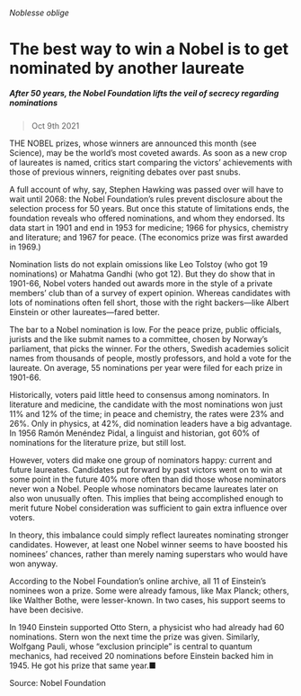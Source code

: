 ###### Noblesse oblige
# The best way to win a Nobel is to get nominated by another laureate 
##### After 50 years, the Nobel Foundation lifts the veil of secrecy regarding nominations 
> Oct 9th 2021 


THE NOBEL prizes, whose winners are announced this month (see Science), may be the world’s most coveted awards. As soon as a new crop of laureates is named, critics start comparing the victors’ achievements with those of previous winners, reigniting debates over past snubs.
A full account of why, say, Stephen Hawking was passed over will have to wait until 2068: the Nobel Foundation’s rules prevent disclosure about the selection process for 50 years. But once this statute of limitations ends, the foundation reveals who offered nominations, and whom they endorsed. Its data start in 1901 and end in 1953 for medicine; 1966 for physics, chemistry and literature; and 1967 for peace. (The economics prize was first awarded in 1969.)

Nomination lists do not explain omissions like Leo Tolstoy (who got 19 nominations) or Mahatma Gandhi (who got 12). But they do show that in 1901-66, Nobel voters handed out awards more in the style of a private members’ club than of a survey of expert opinion. Whereas candidates with lots of nominations often fell short, those with the right backers—like Albert Einstein or other laureates—fared better.
The bar to a Nobel nomination is low. For the peace prize, public officials, jurists and the like submit names to a committee, chosen by Norway’s parliament, that picks the winner. For the others, Swedish academies solicit names from thousands of people, mostly professors, and hold a vote for the laureate. On average, 55 nominations per year were filed for each prize in 1901-66.


Historically, voters paid little heed to consensus among nominators. In literature and medicine, the candidate with the most nominations won just 11% and 12% of the time; in peace and chemistry, the rates were 23% and 26%. Only in physics, at 42%, did nomination leaders have a big advantage. In 1956 Ramón Menéndez Pidal, a linguist and historian, got 60% of nominations for the literature prize, but still lost.
However, voters did make one group of nominators happy: current and future laureates. Candidates put forward by past victors went on to win at some point in the future 40% more often than did those whose nominators never won a Nobel. People whose nominators became laureates later on also won unusually often. This implies that being accomplished enough to merit future Nobel consideration was sufficient to gain extra influence over voters.


In theory, this imbalance could simply reflect laureates nominating stronger candidates. However, at least one Nobel winner seems to have boosted his nominees’ chances, rather than merely naming superstars who would have won anyway.
According to the Nobel Foundation’s online archive, all 11 of Einstein’s nominees won a prize. Some were already famous, like Max Planck; others, like Walther Bothe, were lesser-known. In two cases, his support seems to have been decisive.
In 1940 Einstein supported Otto Stern, a physicist who had already had 60 nominations. Stern won the next time the prize was given. Similarly, Wolfgang Pauli, whose “exclusion principle” is central to quantum mechanics, had received 20 nominations before Einstein backed him in 1945. He got his prize that same year.■
Source: Nobel Foundation

